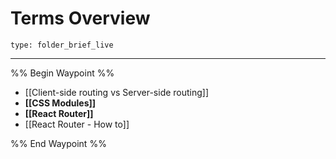 # Terms Overview
 
```ccard
type: folder_brief_live
```
 
---

%% Begin Waypoint %%
- [[Client-side routing vs Server-side routing]]
- **[[CSS Modules]]**
- **[[React Router]]**
- [[React Router - How to]]

%% End Waypoint %%